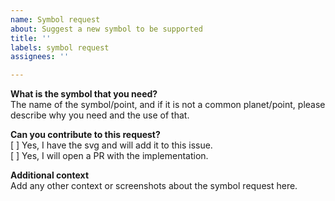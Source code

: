 ```yaml
---
name: Symbol request
about: Suggest a new symbol to be supported
title: ''
labels: symbol request
assignees: ''

---
```


**What is the symbol that you need?**  
The name of the symbol/point, and if it is not a common planet/point, please describe why you need and the use of that.  

**Can you contribute to this request?**  
[ ] Yes, I have the svg and will add it to this issue.  
[ ] Yes, I will open a PR with the implementation.  
<!-- for contributing, please check our wiki about how to add a new symbol: https://github.com/AstroDraw/AstroChart/wiki/Adding-a-new-symbol-(point) -->

**Additional context**  
Add any other context or screenshots about the symbol request here.
